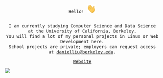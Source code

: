 ##

<p align="center"><samp>Hello!<samp> <img src="https://github.com/DanL2015/DanL2015/blob/main/assets/wave.gif?raw=true" width="30px"></p>

##

<p align="center"><samp>I am currently studying Computer Science and Data Science at the University of California, Berkeley.<br>
You will find a lot of my personal projects in Linux or Web Development here.<br>
School projects are private; employers can request access at <a href="mailto:danielliu@berkeley.edu">danielliu@berkeley.edu</a>.</samp></p>

<p align="center">
  <a href="https://dliu.is-a.dev"><samp>Website</samp></a>
</p>

![](https://komarev.com/ghpvc/?username=DanL2015&color=262626)
